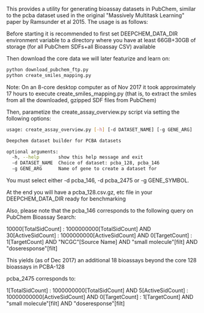 This provides a utility for generating bioassay datasets in PubChem, similar to the pcba dataset used in the original "Massively Multitask Learning" paper by Ramsunder et al 2015. The usage is as follows:

Before starting it is recommended to first set DEEPCHEM_DATA_DIR environment variable to a directory where you have at least 66GB+30GB of storage (for all PubChem SDFs+all Bioassay CSV) available

Then download the core data we will later featurize and learn on:

```bash
python download_pubchem_ftp.py
python create_smiles_mapping.py
```

Note: On an 8-core desktop computer as of Nov 2017 it took approximately 17 hours to execute create_smiles_mapping.py (that is, to extract the smiles from all the downloaded, gzipped SDF files from PubChem)

Then, parametize the create_assay_overview.py script via setting the following options:

```bash
usage: create_assay_overview.py [-h] [-d DATASET_NAME] [-g GENE_ARG]

Deepchem dataset builder for PCBA datasets

optional arguments:
  -h, --help       show this help message and exit
  -d DATASET_NAME  Choice of dataset: pcba_128, pcba_146
  -g GENE_ARG      Name of gene to create a dataset for
```

You must select either -d pcba_146, -d pcba_2475 or -g GENE_SYMBOL.

At the end you will have a pcba_128.csv.gz, etc file in your DEEPCHEM_DATA_DIR ready for benchmarking

Also, please note that the pcba_146 corresponds to the following query on PubChem Bioassay Search:

10000[TotalSidCount] : 1000000000[TotalSidCount] AND 30[ActiveSidCount] : 1000000000[ActiveSidCount] AND 0[TargetCount] : 1[TargetCount] AND "NCGC"[Source Name] AND "small molecule"[filt] AND "doseresponse"[filt] 

This yields (as of Dec 2017) an additional 18 bioassays beyond the core 128 bioassays in PCBA-128

pcba_2475 corresponds to:

1[TotalSidCount] : 1000000000[TotalSidCount] AND 5[ActiveSidCount] : 10000000000[ActiveSidCount] AND 0[TargetCount] : 1[TargetCount] AND "small molecule"[filt] AND "doseresponse"[filt]

